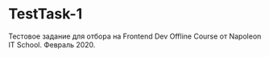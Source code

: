 # TestTask-1
Тестовое задание для отбора на Frontend Dev Offline Course от Napoleon IT School. Февраль 2020.
